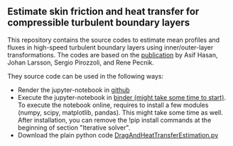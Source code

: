 ## Estimate skin friction and heat transfer for compressible turbulent boundary layers

This repository contains the source codes to estimate mean profiles and fluxes in high-speed turbulent
boundary layers using inner/outer-layer transformations. The codes are based on the [publication](https://arxiv.org/pdf/2307.02199.pdf) by Asif Hasan, Johan Larsson, Sergio Pirozzoli, and Rene Pecnik. 




They source code can be used in the following ways:

 - Render the jupyter-notebook in [github](https://github.com/Fluid-Dynamics-Of-Energy-Systems-Team/DragAndHeatTransferEstimation/blob/master/DragAndHeatTransferEstimation.ipynb)
 - Execute the jupyter-notebook in [binder (might take some time to start)](https://mybinder.org/v2/gh/Fluid-Dynamics-Of-Energy-Systems-Team/DragAndHeatTransferEstimation/main?filepath=DragAndHeatTransferEstimation.ipynb). To execute the notebook online, requires to install a few modules (numpy, scipy, matplotlib, pandas). This might take some time as well. After installation, you can remove the !pip install commands at the beginning of section "Iterative solver". 
  - Download the plain python code [DragAndHeatTransferEstimation.py](https://github.com/Fluid-Dynamics-Of-Energy-Systems-Team/DragAndHeatTransferEstimation/blob/master/DragAndHeatTransferEstimation.py)

